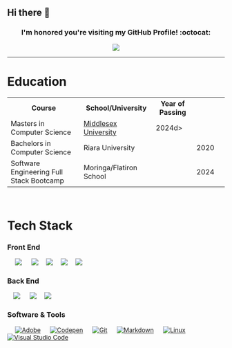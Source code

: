 ## Hi there 👋

<!--
**OmingoEmma/OmingoEmma** is a ✨ _special_ ✨ repository because its `README.md` (this file) appears on your GitHub profile.

Here are some ideas to get you started:

- 🔭 I’m currently working on ...
- 🌱 I’m currently learning ...
- 👯 I’m looking to collaborate on ...
- 🤔 I’m looking for help with ...
- 💬 Ask me about ...
- 📫 How to reach me: ...
- 😄 Pronouns: ...
- ⚡ Fun fact: ...
-->
###  <p align="center">I'm honored you're visiting my GitHub Profile! :octocat: </p>

  
<p align="center">
  <a href="https://github.com/DenverCoder1/readme-typing-svg"><img src="https://readme-typing-svg.herokuapp.com?lines=Blockchain-Fintech%20Enthusiast;Software%20Developer;Forever%20A%20Student.&center=true&width=500&height=50"></a>
</p>
<hr/>


# Education

<table>
  <tr>
    <th>Course</th>
    <th>School/University</th>
    <th>Year of Passing</th>
    
  </tr>
 
  <tr>
    <td>Masters in Computer Science</td>
    <td><a href="https://www.mdx.ac.uk/study/subjects/computer-science-engineering-and-maths/computer-science-and-informatics/?utm_source=google&utm_medium=cpc&utm_campaign=ec_postgraduate_apply&utm_id=MDX007.1&utm_content=compsci&gad_source=1&gbraid=0AAAAAqWHmTnRDIa9sTH4GadNc_VkTuMeO&gclid=CjwKCAjw47i_BhBTEiwAaJfPpj0VQ2HVsHqrEIwE-CBr6NEGMV3AmsB_sMBCxa4OM4aer16Zc5XydhoCkrgQAvD_BwE">Middlesex University</a></td>
    <td>2024d>
    
  </tr>
  <tr>
    <td>Bachelors in Computer Science
    <td><a href="#"><a/>Riara University<td>
    <td>2020<td>
    
  </tr>
    <tr>
    <td>Software Engineering Full Stack Bootcamp</td>
    <td><a href="#"></a>Moringa/Flatiron School <td>
    <td>2024</td>
    
  </tr>
 </table>
    
<Br>


# Tech Stack

### Front End

&emsp;
<img src="https://img.shields.io/badge/HTML5-E34F26?style=for-the-badge&logo=html5&logoColor=white"> &emsp; <img  src="https://img.shields.io/badge/CSS3-1572B6?style=for-the-badge&logo=css3&logoColor=white"> &emsp;<img  src="https://img.shields.io/badge/JavaScript-F7DF1E?style=for-the-badge&logo=javascript&logoColor=black"> &emsp;<img  src="https://img.shields.io/badge/Bootstrap-563D7C?style=for-the-badge&logo=bootstrap&logoColor=white">&emsp; <img  src="https://img.shields.io/badge/React-20232A?style=for-the-badge&logo=react&logoColor=61DAFB">  &emsp;

### Back End

 &emsp;<img src="https://img.shields.io/badge/Python-ffd340?style=for-the-badge&logo=python&logoColor=black"> &emsp; <img src="https://img.shields.io/badge/PHP-686ca3?style=for-the-badge&logo=php&logoColor=white"> &emsp;<img src="https://img.shields.io/badge/Firebase-F5820B?style=for-the-badge&logo=firebase&logoColor=FFCB2B"> &emsp;
	 
### Software & Tools
 
<p>
  &emsp;
    <a href="#"><img alt="Adobe" src="https://img.shields.io/badge/Adobe%20-%23FF0000.svg?logo=adobe&logoColor=white"></a>
  &emsp;
    <a href="#"><img alt="Codepen" src="https://img.shields.io/badge/Codepen-000000.svg?logo=codepen&logoColor=white"></a>
  &emsp;
    <a href="#"><img alt="Git" src="https://img.shields.io/badge/Git%20-%23F05033.svg?logo=git&logoColor=white"></a>
&emsp;
    <a href="#"><img alt="Markdown" src="https://img.shields.io/badge/Markdown-000000?style=flate&logo=markdown&logoColor=white"></a>
  &emsp;
    <a href="#"><img alt="Linux" src="https://img.shields.io/badge/Linux-FCC624?style=flat&logo=linux&logoColor=black"></a>
  &emsp;
    <a href="#"><img alt="Visual Studio Code" src="https://img.shields.io/badge/Visual%20Studio%20Code-0078d7.svg?logo=visual-studio-code&logoColor=white"></a>
  &emsp; 
</p>


<br>
